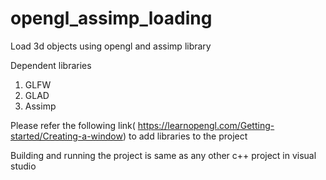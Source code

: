 # opengl_assimp_loading
Load 3d objects using opengl and assimp library 

Dependent libraries
1. GLFW
2. GLAD
3. Assimp 

Please refer the following link( https://learnopengl.com/Getting-started/Creating-a-window) to add libraries to the project 

Building and running the project is same as any other c++ project in visual studio

